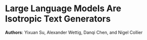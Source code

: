 # Large Language Models Are Isotropic Text Generators
**Authors**: Yixuan Su, Alexander Wettig, Danqi Chen, and Nigel Collier
